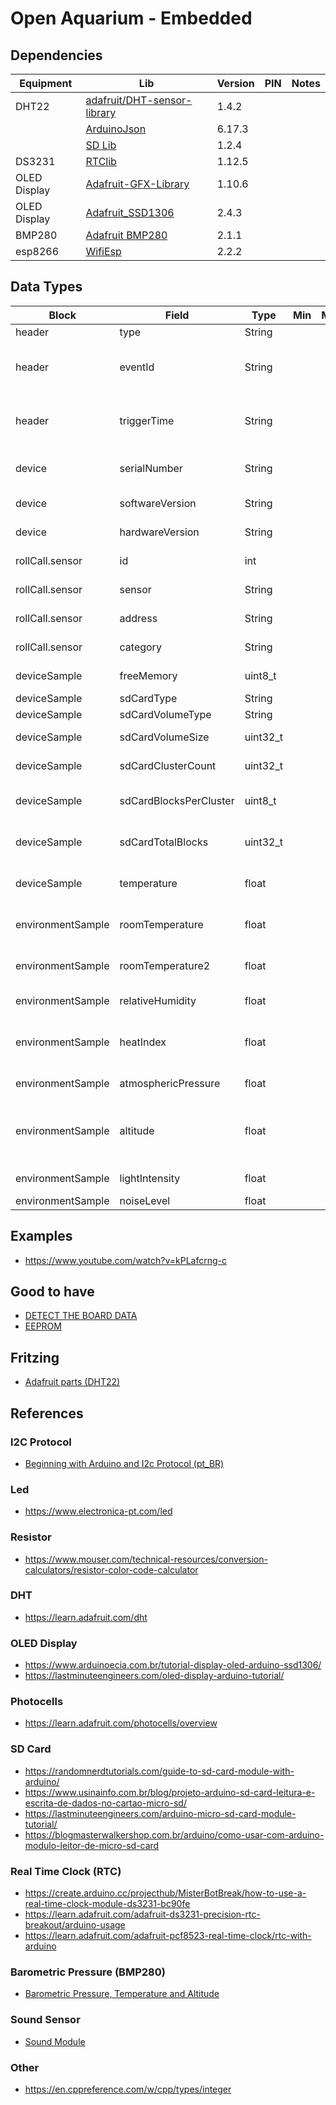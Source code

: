 # Open Aquarium - Embedded

## Dependencies

| Equipment    | Lib                                                                           | Version | PIN | Notes |
|--------------|-------------------------------------------------------------------------------|---------|-----|-------|
| DHT22        | [adafruit/DHT-sensor-library](https://github.com/adafruit/DHT-sensor-library) | 1.4.2   |     |       |
|              | [ArduinoJson](https://arduinojson.org)                                        | 6.17.3  |     |       |
|              | [SD Lib](https://www.arduino.cc/en/Reference/SD)                              | 1.2.4   |     |       |
| DS3231       | [RTClib](https://github.com/adafruit/RTClib)                                  | 1.12.5  |     |       |
| OLED Display | [Adafruit-GFX-Library](https://github.com/adafruit/Adafruit-GFX-Library)      | 1.10.6  |     |       |
| OLED Display | [Adafruit_SSD1306](https://github.com/adafruit/Adafruit_SSD1306)              | 2.4.3   |     |       |
| BMP280       | [Adafruit BMP280](https://github.com/adafruit/Adafruit_BMP280_Library)        | 2.1.1   |     |       |
| esp8266      | [WifiEsp](https://github.com/bportaluri/WiFiEsp)                              | 2.2.2   |     |       |

## Data Types

| Block             | Field                  | Type     | Min | Max | Unit    | Notes                                      |
|-------------------|------------------------|----------|-----|-----|---------|--------------------------------------------|
| header            | type                   | String   |     |     |         | Event type                                 |
| header            | eventId                | String   |     |     |         | Event unique universal ID (UUID)           |
| header            | triggerTime            | String   |     |     |         | Date/Time when the event occured           |
| device            | serialNumber           | String   |     |     |         | Hardware serial number                     |
| device            | softwareVersion        | String   |     |     |         | Software version                           |
| device            | hardwareVersion        | String   |     |     |         | Hardware version                           |
| rollCall.sensor   | id                     | int      |     |     |         | Sequential number                          |
| rollCall.sensor   | sensor                 | String   |     |     |         | Sensor name                                |
| rollCall.sensor   | address                | String   |     |     |         | Sensor address, pin                        |
| rollCall.sensor   | category               | String   |     |     |         | Sensor category                            |
| deviceSample      | freeMemory             | uint8_t  |     |     | Byte    | Free SRAM memory                           |
| deviceSample      | sdCardType             | String   |     |     |         | SD, SD2                                    |
| deviceSample      | sdCardVolumeType       | String   |     |     |         | FAT, FAT32                                 |
| deviceSample      | sdCardVolumeSize       | uint32_t |     |     | Byte    | MicroSD Volume size                        |
| deviceSample      | sdCardClusterCount     | uint32_t |     |     | Unit    | Number of clusters                         |
| deviceSample      | sdCardBlocksPerCluster | uint8_t  |     |     | Unit    | Number of blocks per cluster               |
| deviceSample      | sdCardTotalBlocks      | uint32_t |     |     | Unit    | Total number of blocks                     |
| deviceSample      | temperature            | float    |     |     | Celcius | Device internal temperature                |
| environmentSample | roomTemperature        | float    |     |     | Celcius | Room temperature (DHT22)                   |
| environmentSample | roomTemperature2       | float    |     |     | Celcius | Room temperature (BMP280)                  |
| environmentSample | relativeHumidity       | float    |     |     | %       | Relative Humidity                          |
| environmentSample | heatIndex              | float    |     |     | Celcius | Human-perceived equivalent temperature     |
| environmentSample | atmosphericPressure    | float    |     |     | Pascal  | Atmosferic pressure                        |
| environmentSample | altitude               | float    |     |     | Meters  | Relative altitude related to the sea level |
| environmentSample | lightIntensity         | float    |     |     | ?       | Light intensity                            |
| environmentSample | noiseLevel             | float    |     |     | ?       | Noise level                                |

## Examples

* https://www.youtube.com/watch?v=kPLafcrng-c

## Good to have

* [DETECT THE BOARD DATA](https://tonygaitatzis-blog.tumblr.com/post/134967126657/determine-arduino-board-programmatically)
* [EEPROM](https://www.arduino.cc/en/Tutorial/LibraryExamples/EEPROMWrite)

## Fritzing

- [Adafruit parts (DHT22)](https://github.com/adafruit/Fritzing-Library/blob/master/AdaFruit.fzbz)

## References

### I2C Protocol

- [Beginning with Arduino and I2c Protocol (pt_BR)](https://cadernodelaboratorio.com.br/iniciando-com-o-arduino-o-protocolo-i2c/)

### Led

- https://www.electronica-pt.com/led

### Resistor

- https://www.mouser.com/technical-resources/conversion-calculators/resistor-color-code-calculator

### DHT

- https://learn.adafruit.com/dht

### OLED Display

- https://www.arduinoecia.com.br/tutorial-display-oled-arduino-ssd1306/
- https://lastminuteengineers.com/oled-display-arduino-tutorial/

### Photocells

- https://learn.adafruit.com/photocells/overview


### SD Card

- https://randomnerdtutorials.com/guide-to-sd-card-module-with-arduino/
- https://www.usinainfo.com.br/blog/projeto-arduino-sd-card-leitura-e-escrita-de-dados-no-cartao-micro-sd/
- https://lastminuteengineers.com/arduino-micro-sd-card-module-tutorial/
- https://blogmasterwalkershop.com.br/arduino/como-usar-com-arduino-modulo-leitor-de-micro-sd-card

### Real Time Clock (RTC)

- https://create.arduino.cc/projecthub/MisterBotBreak/how-to-use-a-real-time-clock-module-ds3231-bc90fe
- https://learn.adafruit.com/adafruit-ds3231-precision-rtc-breakout/arduino-usage
- https://learn.adafruit.com/adafruit-pcf8523-real-time-clock/rtc-with-arduino

### Barometric Pressure (BMP280)

* [Barometric Pressure, Temperature and Altitude](https://www.arduinoecia.com.br/bmp280-pressao-temperatura-altitude/)

### Sound Sensor

- [Sound Module](https://pt.aliexpress.com/item/32530266337.html?spm=a2g0o.detail.0.0.6c603fd2kr8CLq&gps-id=pcDetailBottomMoreThisSeller&scm=1007.13339.169870.0&scm_id=1007.13339.169870.0&scm-url=1007.13339.169870.0&pvid=20c5b25b-54bc-4fd5-96ca-1a44b0beb038&_t=gps-id:pcDetailBottomMoreThisSeller,scm-url:1007.13339.169870.0,pvid:20c5b25b-54bc-4fd5-96ca-1a44b0beb038,tpp_buckets:668%230%23131923%2367_668%230%23131923%2367_668%23888%233325%2313_668%23888%233325%2313_668%232846%238111%231996_668%232717%237566%23838_668%231000022185%231000066058%230_668%233468%2315615%23686_668%232846%238111%231996_668%232717%237566%23838_668%233164%239976%23243_668%233468%2315615%23686)

### Other

* https://en.cppreference.com/w/cpp/types/integer

